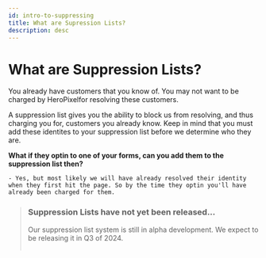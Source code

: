 ```yaml
---
id: intro-to-suppressing
title: What are Supression Lists?
description: desc
---
```


# What are Suppression Lists?

You already have customers that you know of. You may not want to be charged by HeroPixelfor resolving these customers.

A suppression list gives you the ability to block us from resolving, and thus charging you for, customers you already know. Keep in mind that you must add these identites to your suppression list before we determine who they are.

**What if they optin to one of your forms, can you add them to the suppression list then?**

    - Yes, but most likely we will have already resolved their identity when they first hit the page. So by the time they optin you'll have already been charged for them.

> <h3>Suppression Lists have not yet been released...</h3> Our suppression list system is still in alpha development. We expect to be releasing it in Q3 of 2024.<br/><br/>
